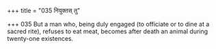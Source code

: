 +++
title = "035 नियुक्तस् तु"

+++
035	But a man who, being duly engaged (to officiate or to dine at a sacred rite), refuses to eat meat, becomes after death an animal during twenty-one existences.
